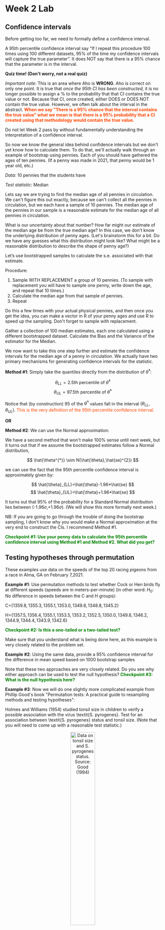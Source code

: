 Week 2 Lab
=============

Confidence intervals
-----------------------

Before getting too far, we need to formally define a confidence interval. 

A 95th percentile confidence interval say “If I repeat this procedure 100 times using 100 different datasets, 95% of the time my confidence intervals will capture the true parameter”. It does NOT say that there is a 95% chance that the parameter is in the interval.

**Quiz time! (Don't worry, not a real quiz)**

*Important note*: This is an area where Aho is **WRONG**. Aho is correct on only one point. It is true that *once the 95th CI has been constructed*, it is no longer possible to assign a $\%$ to the probability that that CI contains the true value or not. Because that CI, once created, either DOES or DOES NOT contain the true value. However, we often talk about the interval in the abstract. **<span style="color: orangered;">When we say "There is a 95$\%$ chance that the interval contains the true value" what we mean is that there is a 95$\%$ probability that a CI created using that methodology would contain the true value.</span>**

Do not let Week 2 pass by without fundamentally understanding the interpretation of a confidence interval. 

So now we know the general idea behind confidence intervals but we don't yet know how to calculate them. To do that, we'll actually walk through an example of bootstrap using pennies. Each of you should have gathered the ages of ten pennies. (If a penny was made in 2021, that penny would be 1 year old, etc.)

*Data*: 10 pennies that the students have

*Test statistic*: Median

Lets say we are trying to find the median age of all pennies in circulation. We can't figure this out exactly, because we can't collect all the pennies in circulation, but we each have a sample of 10 pennies. The median age of the pennies in our sample is a reasonable estimate for the median age of all pennies in circulation. 

What is our uncertainty about that number? How far might our estimate of the median age be from the true median age? In this case, we don't know the underlying distribution of penny ages. (Let's brainstorm this for a bit. Do we have any guesses what this distribution might look like? What might be a reasonable distribution to describe the shape of penny age?) 

Let’s use bootstrapped samples to calculate the s.e. associated with that estimate.

Procedure: 
1. Sample WITH REPLACEMENT a group of 10 pennies. (To sample with replacement you will have to sample one penny, write down the age, and repeat that 10 times.)
2. Calculate the median age from that sample of pennies.
3. Repeat

Do this a few times with your actual physical pennies, and then once you get the idea, you can make a vector in R of your penny ages and use R to speed up the sampling. Don't forget to sample with replacement.

Gather a collection of 100 median estimates, each one calculated using a different bootstrapped dataset. Calculate the Bias and the Variance of the estimator for the Median.

We now want to take this one step further and estimate the confidence intervals for the median age of a penny in circulation. We actually have two primary mechanisms for generating confidence intervals for the statistic.

**Method #1**: Simply take the quantiles directly from the distribution of $\hat{\theta}^{*}$:

$$
\theta_{LL} = \mbox{2.5th percentile of } \hat{\theta}^{*}
$$
$$
\theta_{UL} = \mbox{97.5th percentile of } \hat{\theta}^{*}
$$

Notice that (by construction) 95$%$ of the $\hat{\theta}^{*}$ values fall in the interval $(\theta_{LL},\theta_{UL})$. <span style="color: orangered;">This is the very definition of the 95th percentile confidence interval.</span>

**OR** 

**Method #2**: We can use the Normal approximation:

We have a second method that won't make 100\% sense until next week, but it turns out that if we assume the bootstrapped estimates follow a Normal distribution, 

$$
\hat{\theta^{*}} \sim N(\hat{\theta},\hat{se}^{2})
$$

we can use the fact that the 95th percentile confidence interval is approximately given by:

$$
\hat{\theta}_{LL}=\hat{\theta}-1.96*\hat{se}
$$
$$
\hat{\theta}_{UL}=\hat{\theta}+1.96*\hat{se}
$$

It turns out that 95$\%$ of the probability for a Standard Normal distribution lies between (-1.96$\sigma$,+1.96$\sigma$). (We will show this more formally next week.) 

NB: If you are going to go through the trouble of doing the bootstrap sampling, I don’t know why you would make a Normal approximation at the very end to construct the CIs. I recommend Method #1.

**<span style="color: green;">Checkpoint #1: Use your penny data to calculate the 95th percentile confidence interval using Method #1 and Method #2. What did you get?</span>**

Testing hypotheses through permutation
------------------------------------

These examples use data on the speeds of the top 20 racing pigeons from a race in Alma, GA on February 7,2021. 

**Example #1**: Use permutation methods to test whether Cock or Hen birds fly at different speeds (speeds are in meters-per-minute) (in other word: $H_{0}$: No difference in speeds between the C and H groups):

C=$\{1359.8,1355.3,1355.1,1353.0,1349.8,1348.8,1345.2\}$

H=$\{1357.5,1356.4,1355.1,1353.5,1353.2,1352.5,1350.0,1349.8,1346.2,1344.9,1344.4,1343.9,1342.6\}$

**<span style="color: green;">Checkpoint #2: Is this a one-tailed or a two-tailed test?</span>**

Make sure that you understand what is being done here, as this example is very closely related to the problem set.


**Example #2**: Using the same data, provide a 95% confidence interval for the difference in mean speed based on 1000 bootstrap samples

Note that these two approaches are very closely related. Do you see why either approach can be used to test the null hypothesis? **<span style="color: green;">Checkpoint #3: What is the null hypothesis here?</span>**

**Example #3**: Now we will do one slightly more complicated example from Phillip Good's book "Permutation tests: A practical guide to resampling methods and testing hypotheses":

Holmes and Williams (1954) studied tonsil size in children to verify a possible association with the virus \textit{S. pyrogenes}. Test for an association between \textit{S. pyrogenes} status and tonsil size. (Note that you will need to come up with a reasonable test statistic.)

<div class="figure" style="text-align: center">
<img src="Table2categories.png" alt="Data on tonsil size and S. pyrogenes status. Source: Good (1994)" width="40%" />
<p class="caption">(\#fig:unnamed-chunk-1)Data on tonsil size and S. pyrogenes status. Source: Good (1994)</p>
</div>

Now lets consider the full dataset, where tonsil size is divided into three categories. How would we do the test now? **<span style="color: green;">Checkpoint #4: What is the new test statistic? (There are many options.)</span>** What 'labels' do you permute?

<div class="figure" style="text-align: center">
<img src="Table3categories.png" alt="Fill dataset on tonsil size and S. pyrogenes status. Source: Good (1994)" width="50%" />
<p class="caption">(\#fig:unnamed-chunk-2)Fill dataset on tonsil size and S. pyrogenes status. Source: Good (1994)</p>
</div>

Basics of bootstrap and jackknife
------------------------------------

To get started with bootstrap and jackknife techniques, we start by working through a very simple example. First we simulate some data


```r
x<-seq(0,9,by=1)
```

This will constutute our "data". Let's print the result of sampling with replacement to get a sense for it...


```r
table(sample(x,size=length(x),replace=T))
```

```
## 
## 0 1 2 3 4 9 
## 1 1 1 3 1 3
```

Now we will write a little script to take bootstrap samples and calculate the means of each of these bootstrap samples


```r
xmeans<-vector(length=1000)
for (i in 1:1000)
  {
  xmeans[i]<-mean(sample(x,replace=T))
  }
```

The actual number of bootstrapped samples is arbitrary *at this point* but there are ways of characterizing the precision of the bootstrap (jackknife-after-bootstrap) which might inform the number of bootstrap samples needed. *In practice*, people tend to pick some arbitrary but large number of bootstrap samples because computers are so fast that it is often easy to draw far more samples than are actually needed. When calculation of the statistic is slow (as might be the case if you are using the samples to construct a phylogeny, for example), then you would need to be more concerned with the number of bootstrap samples. 

First, lets just look at a histogram of the bootstrapped means and plot the actual sample mean on the histogram for comparison



```r
hist(xmeans,breaks=30,col="pink")
abline(v=mean(x),lwd=2)
```

<img src="Week-2-lab_files/figure-html/unnamed-chunk-6-1.png" width="672" />

Calculating bias and standard error
-----------------------------------

From these we can calculate the bias and standard deviation for the mean (which is the "statistic"):

$$
\widehat{Bias_{boot}} = \left(\frac{1}{k}\sum^{k}_{i=1}\theta^{*}_{i}\right)-\hat{\theta}
$$


```r
bias.boot<-mean(xmeans)-mean(x)
bias.boot
```

```
## [1] -0.0135
```

```r
hist(xmeans,breaks=30,col="pink")
abline(v=mean(x),lwd=5,col="black")
abline(v=mean(xmeans),lwd=2,col="yellow")
```

<img src="Week-2-lab_files/figure-html/unnamed-chunk-7-1.png" width="672" />

$$
\widehat{s.e._{boot}} = \sqrt{\frac{1}{k-1}\sum^{k}_{i=1}(\theta^{*}_{i}-\bar{\theta^{*}})^{2}}
$$


```r
se.boot<-sd(xmeans)
```

We can find the confidence intervals in two ways:

Method #1: Assume the bootstrap statistics are normally distributed


```r
LL.boot<-mean(xmeans)-1.96*se.boot #where did 1.96 come from?
UL.boot<-mean(xmeans)+1.96*se.boot
LL.boot
```

```
## [1] 2.780528
```

```r
UL.boot
```

```
## [1] 6.192472
```

Method #2: Simply take the quantiles of the bootstrap statistics


```r
quantile(xmeans,c(0.025,0.975))
```

```
##  2.5% 97.5% 
##   2.8   6.2
```

Let's compare this to what we would have gotten if we had used normal distribution theory. First we have to calculate the standard error:


```r
se.normal<-sqrt(var(x)/length(x))
LL.normal<-mean(x)-qt(0.975,length(x)-1)*se.normal
UL.normal<-mean(x)+qt(0.975,length(x)-1)*se.normal
LL.normal
```

```
## [1] 2.334149
```

```r
UL.normal
```

```
## [1] 6.665851
```

In this case, the confidence intervals we got from the normal distribution theory are too wide.

**<span style="color: green;">Checkpoint #6: Does it make sense why the normal distribution theory intervals are too wide?</span>** Because the original were were uniformly distributed, the data has higher variance than would be expected and therefore the standard error is higher than would be expected.

There are two packages that provide functions for bootstrapping, 'boot' and 'boostrap'. We will start by using the 'bootstrap' package, which was originally designed for Efron and Tibshirani's monograph on the bootstrap. 

To test the main functionality of the 'bootstrap' package, we will use the data we already have. The 'bootstrap' function requires the input of a user-defined function to calculate the statistic of interest. Here I will write a function that calculates the mean of the input values.


```r
library(bootstrap)
theta<-function(x)
  {
    mean(x)
  }
results<-bootstrap(x=x,nboot=1000,theta=theta)
results
```

```
## $thetastar
##    [1] 3.9 6.1 3.1 5.3 4.1 3.7 3.6 3.4 2.9 3.6 2.7 3.1 4.0 4.4 5.0 4.2 5.4 3.6
##   [19] 4.5 4.3 4.7 4.4 6.6 4.5 5.3 4.9 5.7 4.6 4.9 5.4 4.1 4.5 4.8 4.6 4.1 4.8
##   [37] 3.6 5.4 3.4 4.1 3.0 4.1 4.6 3.8 4.0 3.9 5.8 4.5 5.6 3.0 5.3 2.9 3.6 5.4
##   [55] 3.0 5.4 3.3 5.2 5.2 4.8 6.3 4.0 3.9 3.6 3.9 3.1 5.0 5.0 5.1 4.0 3.8 6.8
##   [73] 3.3 5.6 4.7 3.6 5.2 4.1 4.4 5.1 4.3 5.9 5.6 4.1 5.2 4.3 5.3 2.9 4.7 4.3
##   [91] 5.1 5.6 1.7 3.1 3.8 5.3 4.5 2.7 6.6 4.4 3.6 5.7 2.8 5.7 4.0 3.7 5.2 5.0
##  [109] 5.1 3.8 4.5 4.9 4.4 4.9 3.1 5.6 2.4 4.4 4.0 4.6 3.4 5.8 4.7 4.9 4.8 4.0
##  [127] 3.5 5.8 5.3 3.1 6.0 3.2 5.6 5.7 5.1 4.1 5.9 3.7 2.8 5.1 4.0 4.1 4.6 5.8
##  [145] 5.1 1.6 3.5 4.8 4.6 4.8 4.9 4.6 4.2 3.6 5.3 4.2 4.9 4.3 4.9 4.1 3.9 4.9
##  [163] 4.8 4.4 3.6 4.4 4.7 4.6 3.9 4.0 4.3 3.8 4.9 5.3 4.8 4.2 5.3 4.0 4.4 4.9
##  [181] 5.9 4.1 4.3 4.8 4.8 5.7 5.1 5.7 4.6 3.4 5.2 5.3 3.2 3.7 3.3 3.7 4.5 5.6
##  [199] 5.6 4.1 4.6 4.3 4.4 5.5 4.9 4.8 3.9 3.9 4.8 4.2 4.5 4.6 3.5 3.9 2.9 6.5
##  [217] 4.3 5.2 3.6 4.9 6.1 3.4 4.2 5.1 3.9 4.7 5.8 5.3 4.7 5.0 4.5 6.1 4.0 4.5
##  [235] 4.1 5.0 4.5 3.7 3.2 6.5 2.8 2.9 3.9 5.0 3.7 5.1 4.5 5.1 4.5 5.2 5.6 4.8
##  [253] 3.1 5.0 3.4 5.6 4.1 3.7 2.3 2.9 4.0 3.6 4.5 4.3 4.0 5.6 5.4 6.6 4.4 3.5
##  [271] 2.4 4.2 3.6 4.1 3.4 3.1 5.8 4.3 5.5 5.1 6.4 3.0 4.8 3.9 5.1 6.5 4.7 5.4
##  [289] 5.1 4.4 5.4 5.1 5.0 2.7 5.8 2.8 4.3 4.6 3.7 3.4 4.4 4.0 4.2 5.3 4.6 4.4
##  [307] 4.3 5.1 4.7 3.9 4.8 4.9 4.0 4.8 4.9 3.5 4.7 4.3 3.4 4.4 3.0 5.0 5.5 2.8
##  [325] 4.8 4.2 5.7 5.1 4.2 4.4 3.9 3.3 5.3 3.1 4.2 5.3 4.4 4.9 6.4 5.2 4.6 4.1
##  [343] 5.3 4.8 5.8 4.9 4.1 5.2 4.5 5.1 5.0 4.2 2.3 5.7 4.6 4.2 4.3 4.6 5.9 5.1
##  [361] 3.5 3.8 4.1 4.0 3.9 5.2 5.7 3.6 3.7 3.5 1.9 5.2 4.3 6.9 4.1 5.1 4.7 5.8
##  [379] 3.9 3.8 3.8 4.6 4.9 4.9 3.0 5.5 5.5 5.2 6.4 4.3 3.4 3.0 5.8 6.1 2.5 5.2
##  [397] 3.3 5.1 3.5 4.5 4.1 5.1 3.3 3.6 5.7 5.6 4.9 2.9 3.7 4.7 4.9 4.1 5.5 4.0
##  [415] 4.8 5.8 5.0 6.2 6.0 3.5 4.4 5.6 5.5 4.8 4.8 6.3 6.5 3.5 3.8 5.3 3.9 5.0
##  [433] 4.6 5.6 4.4 3.7 5.0 3.3 4.7 4.7 3.7 5.4 5.4 4.1 3.9 4.9 4.3 5.5 3.8 4.6
##  [451] 4.8 4.4 4.8 5.6 4.6 4.0 5.2 4.3 5.5 4.8 4.0 4.8 3.7 4.1 3.4 5.4 5.1 4.0
##  [469] 3.5 5.4 4.0 3.9 3.0 4.1 5.8 3.7 4.6 3.6 4.8 4.4 3.7 4.9 4.9 4.6 5.1 5.2
##  [487] 4.4 4.7 4.1 6.3 4.3 2.9 3.8 3.7 4.6 4.4 4.1 2.5 3.5 4.6 5.1 5.0 6.0 2.3
##  [505] 3.2 5.8 4.4 5.6 3.5 4.1 3.3 4.3 5.2 4.5 4.9 5.7 6.1 3.7 5.5 3.4 5.3 4.2
##  [523] 5.6 5.7 4.1 4.4 6.0 4.5 4.5 5.5 4.9 4.0 4.3 6.0 4.9 5.1 3.8 4.5 4.8 3.3
##  [541] 5.1 4.4 5.5 4.4 4.9 2.7 5.6 4.4 5.4 4.6 4.0 3.9 2.9 4.2 5.6 4.9 4.5 5.3
##  [559] 4.3 4.1 4.8 4.2 3.7 4.4 6.0 4.1 4.9 5.8 5.5 4.9 4.8 5.1 4.4 4.3 3.0 4.9
##  [577] 4.4 3.7 3.5 4.9 3.2 3.4 4.9 5.4 4.5 3.7 4.6 4.9 5.1 6.1 4.4 5.6 3.5 5.6
##  [595] 5.1 5.3 4.9 3.9 4.4 3.9 4.0 4.1 3.6 5.8 3.5 3.9 3.4 4.5 3.2 3.5 5.3 4.3
##  [613] 5.0 5.1 4.1 4.0 5.2 4.6 3.3 6.3 4.9 3.6 4.0 2.3 4.4 5.2 6.5 6.1 3.6 4.9
##  [631] 3.2 4.5 2.8 3.3 4.2 3.4 4.2 5.3 4.1 2.4 4.3 4.7 2.2 4.0 4.1 5.2 5.7 5.2
##  [649] 4.2 4.1 4.9 2.9 4.7 5.5 4.4 3.3 5.2 5.0 3.5 4.3 3.7 5.9 4.1 3.8 4.5 4.3
##  [667] 4.6 4.9 4.1 3.9 4.0 5.2 3.2 5.9 5.7 5.8 2.9 4.3 5.0 3.2 3.2 5.1 4.8 4.3
##  [685] 4.8 5.1 5.0 5.8 2.6 4.5 4.8 5.5 5.3 4.8 4.5 3.7 5.7 6.1 3.9 4.6 2.9 5.6
##  [703] 4.4 4.2 3.9 3.3 5.1 5.6 5.4 3.8 3.0 6.5 4.1 4.0 4.2 5.5 3.9 5.6 7.0 4.3
##  [721] 3.8 3.3 3.1 5.0 4.2 3.4 5.7 3.6 4.4 5.9 4.3 5.0 4.6 4.6 4.7 2.3 3.9 5.4
##  [739] 4.9 5.5 5.2 5.5 6.0 3.2 3.0 4.8 3.9 3.9 6.9 3.9 3.3 4.5 6.1 4.0 4.5 4.0
##  [757] 6.7 4.3 3.8 5.6 5.8 5.3 2.2 5.8 3.4 5.5 5.8 4.7 5.6 5.8 5.5 4.4 4.7 5.3
##  [775] 5.2 3.3 5.4 4.7 4.6 4.4 2.9 4.3 6.1 5.3 4.1 5.1 2.8 3.7 3.3 4.7 5.3 3.0
##  [793] 4.0 3.2 4.7 4.5 4.6 4.5 6.6 4.1 5.1 5.4 4.7 5.1 4.8 3.9 4.7 6.2 3.5 4.8
##  [811] 5.3 4.9 6.1 3.7 4.7 3.7 5.9 4.4 3.3 3.0 5.0 6.5 4.2 6.9 3.4 5.3 4.0 2.6
##  [829] 3.9 3.8 4.5 3.9 4.0 5.2 5.7 4.5 3.6 3.5 5.0 5.0 4.9 4.1 5.3 4.9 4.5 3.4
##  [847] 4.4 4.9 5.7 4.5 2.0 3.6 3.9 5.9 4.1 3.5 3.9 3.8 3.8 4.4 4.4 4.8 4.9 5.6
##  [865] 4.2 2.4 4.1 4.8 5.1 5.6 4.6 4.3 3.6 3.8 3.2 5.3 3.5 4.9 3.7 5.5 3.7 5.3
##  [883] 5.6 6.3 5.5 3.7 3.8 5.0 6.2 2.4 5.7 4.5 5.4 5.0 6.2 5.2 3.9 3.6 2.5 4.9
##  [901] 4.7 4.8 3.2 4.2 5.9 4.7 4.6 3.9 3.5 5.4 4.8 4.4 5.1 4.1 4.0 4.5 4.3 4.6
##  [919] 3.9 4.1 4.9 4.8 4.6 3.5 5.9 6.0 5.6 5.0 4.6 4.2 5.1 5.1 5.6 3.8 4.6 4.4
##  [937] 3.0 3.7 4.3 4.9 4.3 4.5 3.8 4.6 4.1 3.5 4.0 4.7 3.9 4.4 5.0 5.1 5.5 4.7
##  [955] 4.5 5.5 5.2 4.9 5.7 6.3 3.0 4.2 4.1 3.7 5.9 3.0 5.7 5.4 4.0 4.7 4.8 4.8
##  [973] 5.5 4.5 5.3 4.8 4.9 4.5 5.7 5.1 4.5 3.4 4.3 4.7 3.4 4.5 3.6 5.2 3.6 5.9
##  [991] 3.0 4.6 3.9 4.7 3.6 5.3 3.7 4.4 3.0 4.5
## 
## $func.thetastar
## NULL
## 
## $jack.boot.val
## NULL
## 
## $jack.boot.se
## NULL
## 
## $call
## bootstrap(x = x, nboot = 1000, theta = theta)
```

```r
quantile(results$thetastar,c(0.025,0.975))
```

```
##   2.5%  97.5% 
## 2.7975 6.3000
```

Notice that we get exactly what we got last time. This illustrates an important point, which is that the bootstrap functions are often no easier to use than something you could write yourself.

You can also define a function of the bootstrapped statistics (we have been calling this theta) to pull out immediately any summary statistics you are interested in from the bootstrapped thetas.

Here I will write a function that calculates the bias of my estimate of the mean (which is 4.5 [i.e. the mean of the number 0,1,2,3,4,5,6,7,8,9])


```r
bias<-function(x)
  {
  mean(x)-4.5
  }
results<-bootstrap(x=x,nboot=1000,theta=theta,func=bias)
results
```

```
## $thetastar
##    [1] 3.2 3.9 5.6 4.4 3.2 4.9 3.8 5.3 5.8 3.9 5.1 6.1 5.3 3.3 5.4 6.1 4.0 4.2
##   [19] 3.2 5.9 5.0 3.9 4.3 4.5 3.7 5.1 4.2 4.6 4.8 4.5 3.8 2.5 3.8 5.6 5.7 4.0
##   [37] 4.1 3.9 4.5 4.4 3.3 3.8 4.8 4.9 4.6 3.9 4.8 4.2 4.5 4.9 5.8 4.0 3.9 5.8
##   [55] 4.9 6.0 4.9 6.9 3.8 4.8 4.8 3.3 3.9 4.2 4.2 2.3 6.0 3.8 4.5 4.1 5.2 2.5
##   [73] 4.9 4.9 4.0 5.2 3.7 4.3 4.6 4.8 3.2 4.4 3.8 4.7 3.4 5.4 3.5 5.6 4.3 4.5
##   [91] 4.3 4.6 5.3 4.9 5.5 5.4 3.0 5.0 3.0 4.9 4.0 4.8 3.2 5.7 5.3 3.2 4.5 4.9
##  [109] 5.3 5.7 4.1 5.9 5.4 5.0 3.3 5.4 4.5 3.9 4.6 4.5 5.3 4.5 3.9 6.3 4.1 4.7
##  [127] 4.2 5.9 5.9 5.2 5.1 4.3 5.1 3.4 5.8 5.9 5.1 3.6 5.8 5.5 5.3 4.3 5.1 4.0
##  [145] 5.2 4.7 5.2 3.8 2.4 2.4 4.5 3.9 5.8 5.0 4.5 3.4 5.9 4.0 4.9 3.4 3.8 4.6
##  [163] 4.5 2.7 4.5 4.8 2.5 4.2 4.1 5.3 3.5 4.9 4.3 4.4 5.9 5.6 4.5 4.0 5.3 4.6
##  [181] 4.1 5.9 5.3 5.1 2.8 4.3 5.5 5.0 3.0 4.5 4.4 3.0 5.8 5.6 4.5 5.0 5.0 3.6
##  [199] 5.5 4.8 5.7 5.9 4.6 5.1 5.1 4.8 5.4 4.7 4.4 4.7 4.6 5.1 4.4 4.0 5.6 5.3
##  [217] 4.8 4.9 3.8 5.4 4.8 3.2 4.5 3.8 4.5 4.7 4.7 4.2 4.6 3.6 3.4 4.8 4.6 3.8
##  [235] 3.1 3.3 3.6 5.0 3.9 5.0 5.2 4.9 4.1 4.8 4.1 4.3 5.0 7.0 3.9 5.0 5.5 5.9
##  [253] 3.2 4.1 3.9 4.5 3.4 4.6 5.0 5.1 4.2 5.1 5.1 3.2 5.0 5.9 3.5 4.3 5.1 6.1
##  [271] 4.5 5.4 4.0 5.3 4.4 3.9 5.8 3.0 2.0 3.7 6.0 4.0 3.6 2.7 5.6 4.5 5.0 3.3
##  [289] 4.2 4.1 4.3 4.7 3.2 3.6 5.0 2.3 4.4 2.0 5.3 5.5 3.2 6.1 5.0 4.2 4.6 3.6
##  [307] 4.0 4.4 5.0 5.8 3.4 3.9 5.2 5.5 5.4 4.2 4.9 6.1 3.8 5.7 3.7 1.8 5.6 3.1
##  [325] 6.6 4.9 2.7 4.8 5.5 2.1 3.2 3.3 5.8 5.0 5.0 4.3 3.6 3.4 4.4 5.2 6.5 3.7
##  [343] 5.1 4.7 3.6 3.8 5.8 4.2 4.1 3.9 3.8 3.8 4.1 3.8 3.6 5.7 5.4 5.6 5.5 3.8
##  [361] 5.4 5.9 4.1 5.8 3.9 5.4 4.6 5.5 2.4 3.8 4.0 5.3 5.2 5.4 3.5 5.0 4.4 3.9
##  [379] 3.0 4.3 4.6 5.8 3.9 3.7 4.2 3.9 3.9 4.6 4.4 4.8 4.6 4.4 4.2 4.1 3.5 5.1
##  [397] 3.1 3.2 3.3 3.5 5.8 5.3 5.0 3.4 4.3 5.2 7.0 3.0 1.8 2.9 3.3 5.5 3.2 4.1
##  [415] 4.6 5.9 5.6 4.7 4.1 3.3 5.5 5.3 5.0 4.7 3.7 5.2 3.5 3.6 4.9 4.4 5.1 4.9
##  [433] 5.3 5.4 6.2 4.5 5.9 4.6 5.6 3.0 4.8 2.8 2.8 4.1 3.2 3.9 3.8 5.1 3.6 4.1
##  [451] 6.0 5.2 5.3 3.7 3.6 4.2 4.9 3.9 3.2 3.8 4.2 4.2 4.2 5.4 6.3 4.4 6.1 4.4
##  [469] 4.6 4.7 5.3 3.8 4.2 5.3 3.8 4.5 3.4 4.7 3.9 4.6 3.2 4.3 5.8 5.5 4.0 4.0
##  [487] 4.3 4.7 5.0 3.6 4.0 5.9 5.7 4.7 3.9 3.6 5.1 4.5 5.7 4.7 4.0 2.5 5.1 3.5
##  [505] 5.6 3.9 4.8 4.9 4.3 5.1 3.8 3.5 6.0 4.4 5.0 5.4 4.1 4.1 4.6 5.2 2.9 6.2
##  [523] 4.4 4.4 5.0 4.5 4.5 5.9 3.6 4.8 5.5 4.6 4.2 3.5 4.1 4.9 5.9 4.9 3.9 4.5
##  [541] 4.8 5.2 3.9 4.8 4.0 5.1 4.4 4.5 6.3 4.5 4.0 5.0 3.0 3.5 4.7 4.6 4.0 5.1
##  [559] 4.3 4.9 5.0 4.2 5.2 3.7 4.8 4.3 5.1 5.7 5.0 4.8 5.6 5.3 4.8 5.5 4.2 3.5
##  [577] 3.5 5.6 4.4 5.2 5.0 5.1 5.6 5.9 4.3 5.5 2.9 5.1 5.4 4.0 4.5 3.7 5.3 5.4
##  [595] 3.8 4.3 5.9 4.9 3.0 4.0 4.8 5.7 4.2 5.0 3.6 5.4 5.3 2.9 4.7 4.3 3.7 5.3
##  [613] 5.8 5.0 4.0 3.2 4.9 4.9 4.3 3.9 5.5 5.8 5.2 4.3 4.2 3.9 3.7 4.4 3.1 4.1
##  [631] 3.4 4.4 4.8 4.9 5.2 4.5 5.1 3.2 4.5 5.6 3.8 5.0 3.8 4.5 5.4 5.4 5.0 3.3
##  [649] 3.8 4.1 4.5 3.2 3.7 4.6 3.7 4.4 6.0 5.9 4.7 4.3 5.9 4.2 4.8 3.1 3.9 3.9
##  [667] 4.1 2.1 5.2 2.7 3.6 5.1 2.7 3.9 6.6 5.2 3.7 3.8 4.5 4.1 5.2 3.8 6.2 4.5
##  [685] 4.1 3.7 3.7 4.5 4.3 3.5 3.0 4.8 4.2 4.2 3.4 6.3 5.6 6.7 4.5 4.6 2.8 4.0
##  [703] 5.4 4.4 4.6 4.1 5.1 4.5 4.0 5.4 5.5 4.6 4.3 4.8 4.0 5.0 4.6 4.3 4.4 6.4
##  [721] 5.1 3.5 3.2 3.3 5.0 4.8 4.0 4.7 3.7 4.6 3.3 3.6 3.7 4.6 4.6 3.4 5.3 4.0
##  [739] 4.6 5.0 3.6 3.4 5.4 4.0 4.4 4.6 5.2 3.7 5.6 4.8 5.6 5.0 5.0 5.5 4.6 4.1
##  [757] 3.2 4.4 3.6 4.3 4.5 2.6 4.6 5.0 5.6 4.1 3.7 3.4 4.6 6.1 6.0 2.9 4.3 5.3
##  [775] 2.9 3.8 4.4 4.2 4.6 5.0 3.4 5.2 5.6 5.7 5.8 5.3 3.9 3.2 4.6 4.2 4.1 5.6
##  [793] 4.8 5.8 4.5 4.7 3.3 4.3 6.0 4.1 5.5 4.9 4.0 5.4 4.4 6.8 4.3 5.3 4.0 4.5
##  [811] 3.9 3.9 5.9 2.3 5.2 3.6 4.0 4.2 4.6 5.9 3.6 3.9 3.8 4.3 3.5 3.5 4.6 6.1
##  [829] 2.5 3.3 5.2 4.2 3.5 4.7 5.0 4.5 4.5 2.9 6.1 3.5 3.2 3.9 4.7 4.1 3.9 5.0
##  [847] 4.6 3.8 2.8 3.7 6.1 5.2 3.3 4.9 4.9 5.5 5.3 4.8 5.1 5.2 5.7 5.6 4.4 4.7
##  [865] 2.9 4.3 3.3 4.7 5.9 4.4 5.6 4.6 4.6 4.1 3.5 4.3 4.3 4.8 3.6 5.3 4.6 3.8
##  [883] 4.2 5.7 3.5 4.7 4.2 4.4 5.1 3.3 4.5 3.4 4.1 5.4 6.0 5.4 4.1 4.0 4.3 3.0
##  [901] 4.3 4.2 3.8 3.7 5.0 5.3 3.8 5.2 4.8 3.4 3.3 3.5 4.8 4.1 6.0 6.4 4.0 5.5
##  [919] 4.6 4.9 3.8 4.0 3.6 5.0 4.3 4.4 3.8 4.6 4.4 3.3 4.1 4.8 4.1 3.6 5.3 5.3
##  [937] 3.5 3.3 4.4 4.0 5.2 5.7 5.4 4.5 4.8 4.6 3.0 3.6 5.0 5.2 4.4 3.3 5.3 5.6
##  [955] 4.3 5.6 4.0 4.4 5.6 3.7 3.5 4.0 5.0 4.6 3.4 5.0 3.1 6.3 4.4 4.7 3.3 5.6
##  [973] 5.0 4.4 4.5 3.3 5.1 4.5 5.1 3.2 5.2 2.8 2.6 3.2 4.8 3.1 4.4 3.2 4.3 5.0
##  [991] 5.5 3.7 4.1 5.4 4.5 3.6 4.0 4.1 5.0 4.5
## 
## $func.thetastar
## [1] -0.0149
## 
## $jack.boot.val
##  [1]  0.45648415  0.32607450  0.26105919  0.15329341  0.03893333 -0.09194030
##  [7] -0.13246377 -0.29519774 -0.33750000 -0.52689873
## 
## $jack.boot.se
## [1] 0.9051571
## 
## $call
## bootstrap(x = x, nboot = 1000, theta = theta, func = bias)
```

Compare this to 'bias.boot' (our result from above). Why might it not be the same? Try running the same section of code several times. See how the value of the bias ($func.thetastar) jumps around? We should not be surprised by this because we can look at the jackknife-after-bootstrap estimate of the standard error of the function (in this case, that function is the bias) and we can see that it is not so small that we wouldn't expect some variation in these values.

Remember, everything we have discussed today are estimates. The statistic as applied to your data will change with new data, as will the standard error, the confidence intervals - everything! All of these values have sampling distributions and are subject to change if you repeated the procedure with new data.

Note that we can calculate any function of $\theta^{*}$. A simple example would be the 72nd percentile:


```r
perc72<-function(x)
  {
  quantile(x,probs=c(0.72))
  }
results<-bootstrap(x=x,nboot=1000,theta=theta,func=perc72)
results
```

```
## $thetastar
##    [1] 3.6 5.2 3.8 4.2 4.9 2.5 4.4 5.3 4.9 4.4 3.6 5.2 4.6 5.6 4.3 2.7 4.7 5.3
##   [19] 4.3 4.3 2.0 5.1 4.0 6.0 4.3 5.6 4.5 4.1 3.7 4.5 5.3 4.2 5.3 2.8 6.2 3.7
##   [37] 3.5 4.6 4.6 3.6 5.4 5.0 5.1 4.1 5.1 3.4 4.9 3.3 4.2 6.5 5.1 3.2 5.3 6.1
##   [55] 2.8 2.5 5.5 4.5 5.0 5.2 6.3 4.5 5.7 4.2 3.3 2.7 3.0 5.3 4.4 4.7 4.4 4.5
##   [73] 5.0 4.2 4.7 4.4 4.4 5.1 4.1 5.7 4.2 4.1 4.5 2.5 4.7 5.8 7.0 3.5 4.7 3.4
##   [91] 4.5 3.7 4.9 3.4 4.6 5.0 4.6 5.2 5.2 4.7 2.6 3.1 4.3 3.1 4.9 4.9 4.4 6.1
##  [109] 3.0 3.4 3.1 5.1 4.2 4.8 3.2 6.1 5.9 4.3 4.3 3.6 3.9 5.2 4.6 4.3 4.3 3.9
##  [127] 6.0 5.3 6.4 5.0 4.0 5.7 4.1 5.8 4.6 4.8 4.3 4.4 4.4 4.7 4.8 2.9 4.1 5.1
##  [145] 5.1 3.8 4.5 4.7 4.0 4.8 4.1 4.1 5.0 4.6 4.0 4.3 2.0 5.4 4.8 2.9 4.1 3.6
##  [163] 3.2 3.8 4.8 3.7 3.8 4.3 6.0 3.6 3.4 5.5 4.3 3.3 5.8 2.6 6.9 4.7 3.6 5.4
##  [181] 2.7 4.7 3.8 4.3 3.9 5.1 3.9 5.4 3.8 4.5 4.1 5.4 5.0 4.7 3.7 4.4 3.1 4.3
##  [199] 4.6 4.0 5.5 5.2 4.4 3.4 4.0 4.3 3.5 3.9 4.2 5.0 4.3 5.2 4.2 3.6 4.6 6.2
##  [217] 4.1 2.5 3.8 3.7 4.8 4.7 5.0 3.8 5.5 4.0 3.5 5.0 4.0 5.5 4.0 4.6 4.3 4.2
##  [235] 3.7 4.8 4.4 5.1 4.6 4.9 4.6 3.0 4.0 3.9 5.3 4.6 3.9 4.4 5.5 4.3 4.2 4.0
##  [253] 5.2 4.9 4.1 4.8 5.7 3.0 5.1 5.1 5.2 3.5 4.5 3.8 6.8 5.3 5.7 6.2 6.1 4.8
##  [271] 4.3 3.7 4.1 4.2 3.4 4.9 4.2 4.0 4.5 4.6 4.7 5.5 5.2 4.6 4.7 3.5 5.1 4.5
##  [289] 3.2 4.5 4.3 5.5 3.5 2.8 4.7 3.2 5.8 4.4 5.5 5.2 5.6 5.4 4.2 4.5 4.1 3.6
##  [307] 4.9 4.7 3.9 4.3 5.3 3.1 5.5 4.5 4.1 4.0 4.6 3.4 4.1 2.5 3.0 3.2 3.4 2.9
##  [325] 4.9 3.2 5.4 5.6 2.7 3.6 6.0 2.6 6.0 5.4 3.2 3.7 3.7 4.3 4.1 5.0 5.4 3.8
##  [343] 6.2 4.0 5.0 3.6 4.4 5.5 5.3 6.0 4.1 4.9 4.2 4.3 4.5 3.4 5.0 5.0 5.4 4.3
##  [361] 4.1 5.2 5.7 2.7 5.3 3.2 4.5 5.2 6.2 3.6 3.8 3.5 4.3 4.6 6.0 4.9 3.7 6.4
##  [379] 4.8 5.2 5.2 3.8 5.1 4.9 5.6 5.3 4.5 4.7 4.5 3.8 4.1 4.6 5.2 4.3 5.4 4.9
##  [397] 3.9 5.0 3.3 5.5 5.5 4.3 4.5 6.0 4.6 3.9 4.6 5.0 5.3 6.6 3.5 3.2 4.8 5.8
##  [415] 3.5 5.7 6.1 4.9 4.5 4.9 4.9 4.1 5.7 3.5 4.5 4.6 5.6 6.3 3.6 5.2 4.3 4.6
##  [433] 4.7 5.6 6.2 3.7 3.7 5.5 4.7 3.9 4.8 6.2 2.8 5.5 3.9 6.9 4.9 4.4 3.8 5.0
##  [451] 5.3 6.4 3.8 4.1 4.0 5.5 5.1 5.5 4.8 4.6 3.2 4.9 4.9 3.9 5.2 3.4 4.1 5.8
##  [469] 6.2 3.9 2.5 4.1 3.8 3.2 5.6 5.5 4.4 3.9 3.6 2.8 3.9 3.1 4.5 5.5 4.7 4.5
##  [487] 4.8 4.0 5.9 5.2 3.2 5.2 4.8 5.1 2.2 3.7 4.6 4.6 4.8 4.4 5.4 5.0 5.8 4.9
##  [505] 4.3 3.1 5.4 3.4 4.0 4.2 3.7 4.8 5.1 5.1 3.6 4.4 6.5 4.4 2.6 4.6 6.1 5.0
##  [523] 5.2 5.4 5.1 3.7 4.8 5.0 4.3 5.1 4.7 4.0 4.3 6.1 5.2 5.0 5.3 3.1 4.6 4.4
##  [541] 5.5 4.5 3.7 5.0 5.9 4.6 4.9 3.4 3.2 4.7 3.6 4.2 3.6 3.8 3.8 4.5 3.8 4.0
##  [559] 4.3 4.8 6.1 6.2 3.6 3.5 6.1 4.5 3.3 5.4 4.4 4.4 4.3 4.8 1.9 5.2 2.6 5.2
##  [577] 4.2 3.6 3.5 5.1 4.4 5.1 4.9 3.6 3.2 5.6 4.3 4.5 4.6 3.1 3.6 3.1 5.7 2.6
##  [595] 4.2 6.1 3.9 5.8 4.3 4.5 4.2 5.0 5.0 4.7 7.0 2.7 4.7 4.7 4.2 3.7 4.2 3.3
##  [613] 4.1 5.0 2.9 3.7 3.0 4.0 5.3 2.8 5.9 4.6 4.4 5.1 3.7 4.2 4.4 4.0 5.4 5.8
##  [631] 4.4 4.3 4.3 3.9 5.1 4.6 4.7 4.2 5.2 4.8 3.1 5.9 5.0 4.8 4.8 4.6 5.0 5.6
##  [649] 4.2 4.1 4.9 4.3 4.0 4.5 5.0 5.0 3.8 5.3 4.3 4.7 5.1 4.2 4.5 4.5 5.2 4.0
##  [667] 5.7 3.9 5.5 4.9 5.1 4.5 2.4 4.0 3.1 3.1 4.5 4.8 4.5 2.7 5.0 4.9 5.6 4.0
##  [685] 5.5 4.5 3.2 4.6 4.7 6.4 3.5 4.9 5.1 5.4 4.7 4.6 4.9 4.8 2.4 4.0 4.5 3.9
##  [703] 5.3 3.6 2.7 4.0 5.4 4.1 5.8 5.1 3.8 5.9 7.0 3.6 5.2 6.9 3.6 5.3 4.2 3.6
##  [721] 3.6 4.6 5.7 5.4 5.0 2.5 4.3 3.0 4.2 5.4 3.3 6.4 5.1 4.1 4.9 5.2 2.0 4.5
##  [739] 3.7 4.7 4.8 5.3 4.7 3.0 3.8 4.4 3.4 5.2 6.1 3.9 4.6 3.4 4.6 5.3 5.3 3.3
##  [757] 5.4 4.5 5.4 6.2 5.3 4.9 5.5 3.7 5.1 4.9 3.6 3.5 3.6 4.8 3.6 3.7 6.1 5.4
##  [775] 5.2 3.4 4.6 4.0 4.9 5.7 4.2 6.2 4.2 4.6 4.6 5.1 5.3 4.2 4.8 4.5 5.0 5.4
##  [793] 4.9 3.1 4.2 3.9 6.1 4.1 5.5 5.8 3.8 5.2 4.8 4.7 4.2 5.1 5.8 3.5 4.7 4.9
##  [811] 3.6 4.9 3.7 4.5 5.9 4.7 4.4 4.8 5.1 2.8 4.0 4.0 5.9 4.7 4.9 5.3 4.7 4.4
##  [829] 4.7 2.7 5.1 5.2 5.0 2.9 5.7 5.2 6.1 4.0 4.6 3.5 3.3 5.1 4.4 4.4 4.0 2.4
##  [847] 5.5 5.0 4.5 5.3 5.1 3.2 3.3 6.2 6.0 4.9 4.8 6.6 4.7 4.5 4.5 5.2 5.2 4.7
##  [865] 4.2 3.9 3.5 5.0 3.2 3.9 4.4 3.8 3.1 5.8 4.1 5.5 4.1 6.3 5.2 4.7 3.4 3.8
##  [883] 4.3 4.0 4.5 5.6 3.0 3.6 3.1 4.9 4.7 4.6 3.0 4.1 4.5 5.3 3.8 4.4 5.7 3.7
##  [901] 5.0 4.3 4.4 4.4 6.0 5.1 5.2 4.4 5.4 3.4 3.6 6.7 3.3 4.0 4.5 4.1 3.0 5.3
##  [919] 5.0 4.8 5.1 1.7 5.5 5.9 5.7 4.9 5.5 3.9 3.8 6.3 3.4 6.0 6.8 3.1 4.6 5.1
##  [937] 4.2 5.1 2.8 3.7 5.2 3.5 3.1 3.4 3.9 5.7 3.2 3.9 5.7 4.4 4.7 7.1 3.5 4.8
##  [955] 4.2 4.7 4.5 4.6 4.8 4.9 3.3 4.5 5.6 2.8 4.6 4.0 3.2 3.6 4.2 3.4 3.8 3.6
##  [973] 3.8 2.6 4.0 4.1 5.1 5.2 4.0 6.4 3.9 4.7 5.1 4.4 4.8 4.1 3.5 4.6 4.8 5.0
##  [991] 5.6 5.3 5.7 3.6 4.1 5.3 3.4 3.8 5.5 4.3
## 
## $func.thetastar
## 72% 
## 5.1 
## 
## $jack.boot.val
##  [1] 5.500 5.300 5.300 5.200 5.100 5.100 4.900 4.712 4.600 4.600
## 
## $jack.boot.se
## [1] 0.8965984
## 
## $call
## bootstrap(x = x, nboot = 1000, theta = theta, func = perc72)
```

On Tuesday we went over an example in which we bootstrapped the correlation coefficient between LSAT scores and GPA. To do that, we sampled pairs of (LSAT,GPA) data with replacement. Here is a little script that would do something like that using (X,Y) data that are independently drawn from the normal distribution


```r
xdata<-matrix(rnorm(30),ncol=2)
```

Everyone's data is going to be different. With such a small sample size, it would be easy to get a positive or negative correlation by random change, but on average across everyone's datasets, there should be zero correlation because the two columns are drawn independently.


```r
n<-15
theta<-function(x,xdata)
  {
  cor(xdata[x,1],xdata[x,2])
  }
results<-bootstrap(x=1:n,nboot=50,theta=theta,xdata=xdata) 
#NB: xdata is passed to the theta function, not needed for bootstrap function itself
```

Notice the parameters that get passed to the 'bootstrap' function are: (1) the indexes which will be sampled with replacement. This is different that the raw data but the end result is the same because both the indices and the raw data get passed to the function 'theta' (2) the number of bootrapped samples (in this case 50) (3) the function to calculate the statistic (4) the raw data.

Lets look at a histogram of the bootstrapped statistics $\theta^{*}$ and draw a vertical line for the statistic as applied to the original data.


```r
hist(results$thetastar,breaks=30,col="pink")
abline(v=cor(xdata[,1],xdata[,2]),lwd=2)
```

<img src="Week-2-lab_files/figure-html/unnamed-chunk-17-1.png" width="672" />

Parametric bootstrap
---------------------

Let's do one quick example of a parametric bootstrap. We haven't introduced distributions yet (except for the Gaussian, or Normal, distribution, which is the most familiar), so lets spend a few minutes exploring the Gamma distribution, just so we have it to work with for testing out parametric bootstrap. All we need to know is that the Gamma distribution is a continuous, non-negative distribution that takes two parameters, which we call "shape" and "rate". Lets plot a few examples just to see what a Gamma distribution looks like. (Note that the Gamma distribution can be parameterized by "shape" and "rate" OR by "shape" and "scale", where "scale" is just 1/"rate". R will allow you to use either (shape,rate) or (shape,scale) as long as you specify which you are providing.

<img src="Week-2-lab_files/figure-html/unnamed-chunk-18-1.png" width="672" />


Let's generate some fairly sparse data from a Gamma distribution


```r
original.data<-rgamma(10,3,5)
```

and calculate the skew of the data using the R function 'skewness' from the 'moments' package. 


```r
library(moments)
theta<-skewness(original.data)
head(theta)
```

```
## [1] 0.5392151
```

What is skew? Skew describes how assymetric a distribution is. A distribution with a positive skew is a distribution that is "slumped over" to the right, with a right tail that is longer than the left tail. Alternatively, a distribution with negative skew has a longer left tail. Here we are just using it for illustration, as a property of a distribution that you may want to estimate using your data.

Lets use 'fitdistr' to fit a gamma distribution to these data. This function is an extremely handy function that takes in your data, the name of the distribution you are fitting, and some starting values (for the estimation optimizer under the hood), and it will return the parameter values (and their standard errors). We will learn in a couple weeks how R is doing this, but for now we will just use it out of the box. (Because we generated the data, we happen to know that the data are gamma distributed. In general we wouldn't know that, and we will see in a second that our assumption about the shape of the data really does make a difference.)


```r
library(MASS)
fit<-fitdistr(original.data,dgamma,list(shape=1,rate=1))
```

```
## Warning in densfun(x, parm[1], parm[2], ...): NaNs produced
```

```r
# fit<-fitdistr(original.data,"gamma")
# The second version would also work.
fit
```

```
##      shape       rate   
##   1.9922048   3.5567576 
##  (0.8272006) (1.6781042)
```

Now lets sample with replacement from this new distribution and calculate the skewness at each step:


```r
results<-c()
for (i in 1:1000)
  {
  x.star<-rgamma(length(original.data),shape=fit$estimate[1],rate=fit$estimate[2])
  results<-c(results,skewness(x.star))
  }
head(results)
```

```
## [1] 0.3547752 1.2849363 1.0526949 0.5604734 0.6607864 0.5112805
```

```r
hist(results,breaks=30,col="pink",ylim=c(0,1),freq=F)
```

<img src="Week-2-lab_files/figure-html/unnamed-chunk-22-1.png" width="672" />

Now we have the bootstrap distribution for skewness (the $\theta^{*}$ s), we can compare that to the equivalent non-parametric bootstrap:


```r
results2<-bootstrap(x=original.data,nboot=1000,theta=skewness)
results2
```

```
## $thetastar
##    [1]  0.2822192535  0.6614495078  0.0933234961  0.7970347778 -1.2184778126
##    [6]  0.6032518489  0.4695546750  0.4787484159 -0.6360017667  0.3092239853
##   [11]  0.1813994480 -0.1598106585  0.6883759690 -0.2127880539  0.2298805760
##   [16] -0.0159018982  0.2801483902  0.8163496294 -0.2307772933  0.3240415293
##   [21]  0.4977996438  0.7053013633  1.5232026340  0.5366998783  1.1196335447
##   [26]  0.2719088022  0.8118695060  1.1591110869  0.2883105827  0.4283295417
##   [31]  0.3568887155  0.0029250922  1.0262913510  0.5060670785  0.0917771586
##   [36]  0.3852823547  0.5836355130  0.1275875631  0.5459821600  0.0819105196
##   [41]  1.3108575307  0.3683560517  0.3910598770  0.6489937490  0.3745392509
##   [46]  0.4893680704  1.0502576976 -0.0215239011  0.4710000190  0.5686579237
##   [51]  0.4736967273  0.2347631103  0.5923609616  0.2786887173  0.5085768094
##   [56]  0.3884790544  0.4701079035  0.6913355979  0.5798655389 -0.2117881189
##   [61]  0.5333426710  0.7787064142  0.9515639993  0.9918359107  0.7680402764
##   [66]  0.3742152119  0.3190586531  0.9523279685 -0.3603993180  1.2138022362
##   [71]  1.7059946693  0.6353646449  0.0067729670  0.1578070568  0.4916700531
##   [76]  0.3412909012 -0.6755456030 -0.0568530889  0.2895709063  0.7394499707
##   [81]  0.7805139774  0.9558248016  0.6225067131  0.2960843204  0.7096024901
##   [86]  0.7922228271  0.0095135098 -0.2449641324  1.0214676699  0.0677858704
##   [91]  0.4766175948  0.5483559385  0.4742469517 -0.6886746411  0.2634358615
##   [96]  0.9659802692  0.8866757008  0.6478192542 -0.2622288088  0.4707431572
##  [101]  0.2445559794 -0.6662216276  1.4484294869  0.7271284150  0.3174138041
##  [106]  0.3020118408  0.6182387873 -0.4916552518  0.5363055739 -0.2047002854
##  [111]  0.2763423661  0.0233519928  0.5275305564  1.7250123841  1.4361571997
##  [116]  0.5866987250  0.7832223073  0.9775107500  0.6455342108  0.4785787099
##  [121] -0.0619283025  0.1691104627  1.1610177435  0.1228818952 -0.0034582818
##  [126]  1.1595460189  0.3907733872 -0.2985054335  0.5265143763  0.1091000249
##  [131]  0.6303180873 -0.3564911401  0.6390688825 -0.0168806549  0.7109459973
##  [136]  0.3186901968  1.3833333041  0.4925086169  1.5147108955  0.3832411278
##  [141]  0.3960257409 -1.5534529913 -0.1318033918 -0.2467079786 -0.0154882864
##  [146]  0.6010974325 -0.0420315134 -0.1324771264  0.7477517702  0.3409212566
##  [151] -0.3002540447  0.2475412775 -0.1269949047 -0.0460566938  0.5019073931
##  [156]  0.1848539154 -0.1662005948  0.9408756253 -0.6668395005  0.6116097880
##  [161]  1.0829021790  0.9322285983 -0.1088345242  0.2296778142  0.6282045339
##  [166]  0.0322564244  0.3455855093  1.0723803095  0.3798531734  1.4982962594
##  [171]  0.5681956446  0.9349732571  0.5860166267  0.6463526232  0.3622102516
##  [176]  0.5695641126  0.3020302344  0.8398187719  0.4464867747  0.4902910459
##  [181]  0.7849914526 -0.0417232253  1.2647783500  0.4965489971 -0.4151691935
##  [186]  0.7157620742  0.6686201131  0.3434029626  1.4933371560  0.0992516474
##  [191]  0.8648373742 -0.3105151807  0.0425243677  1.3130692345 -0.7180300659
##  [196]  0.7371745466  0.8746322524  0.3207989863  0.7281235012  0.5131000871
##  [201]  0.0934196835  1.1603468740 -0.1442429063  0.3772768597  0.6684444112
##  [206]  0.9036607825  0.0518382689  0.6104015285  0.1081116994  0.4545655278
##  [211]  1.0449848985  0.3443432827 -0.2354356450  0.5643317750 -0.3556644439
##  [216]  0.4697380933  0.3710850968  0.4824956196  0.4732488427  0.2866065990
##  [221]  0.3083832926  0.4239038834  0.5058177836  0.2459799816  0.0413221423
##  [226]  0.0128855847  0.8243534561  0.9043725473  0.4625908261  0.4274818736
##  [231]  0.6597775313 -0.0572459658  0.9655968447 -0.1491285118  0.4618038860
##  [236]  0.4733417765  0.4358088064  0.7294545471  0.6257163140  0.6031584931
##  [241]  0.0822653297  0.3792755530  0.6646061215  0.7978081912  0.5194238720
##  [246]  0.3317892100  0.3006590522 -0.0345325710  0.2708340965  0.4340611657
##  [251]  0.8301088346 -0.2325434686  0.2352150672 -0.4201039777  0.1373939019
##  [256]  0.8847242919 -0.8459155730  0.0582458856  0.7682080303  0.3457095794
##  [261]  0.9517492884 -0.3503808471  0.6303180873 -0.5427532136  0.4836726846
##  [266]  1.6684170015  0.7182292752  0.5097617367  0.8909496923  0.9643524534
##  [271]  0.4902910459  0.5529375473  0.4123380290 -0.2405385780  0.1462929481
##  [276] -0.1189159084 -0.0374856905 -0.2280768822  0.0578909751  0.2340448474
##  [281]  0.0800027800  1.3102996353  0.4480634580  0.5843712454 -0.2066592280
##  [286]  0.4407779814  0.9136999395  0.2662669537  0.3760303765  0.1203888503
##  [291]  0.3628388849 -0.3799881254  0.0014550892  0.6516824809  0.4386584554
##  [296]  0.7639336302  0.3498333973  0.2244517344  1.0581568709  0.0433308388
##  [301]  0.2992105135  0.7356360624 -0.2133055641  0.1908362349  0.2377937229
##  [306]  0.9443163269  1.5057751106  0.0814203261  1.0898529045  0.2270258679
##  [311]  0.3264574194  0.4788311476  0.6528590476  0.1191912228  0.2905816186
##  [316]  0.0393143328  0.7655927740  0.8556731468  1.3065870987 -0.1240503287
##  [321]  0.2937509747 -0.1088345242  0.0132847895  0.7621519080  0.9440932818
##  [326]  0.4073935994 -0.3664138535  0.9968301389  1.2006115502  0.5837448653
##  [331]  0.6467604041  0.5044305804  1.1358733314  0.1491158247  0.1088213149
##  [336]  0.7348253148  0.1592668539 -0.4016246912  0.9086646036  0.3008862824
##  [341] -0.1778252417  0.3959232923  0.6881795597  0.3665884248  1.0449848985
##  [346]  0.1848736272  0.0400327159 -0.9477074904  0.8780813845  1.0892114676
##  [351]  0.6145453976 -0.2893222548  0.8376253145  1.1497468645  0.5754661727
##  [356] -0.1242560157  0.4227917264 -0.0493448871 -0.0498763088 -0.4750311680
##  [361]  0.5821629060 -0.0421172446  0.7095243193  0.5625193267 -1.2184778126
##  [366] -1.0902423255  0.4101254462  1.1952348207  0.7797829763  0.1997736354
##  [371]  0.0905837181 -0.8109152946  0.1934522417  0.4982667566 -0.5365257514
##  [376]  0.1894312123  0.4238740453 -0.0258457840  0.7636912800  0.0662501767
##  [381] -0.0703226767 -0.3559768073  0.2375531120  0.6630787330  0.2415829497
##  [386]  0.7318872617 -0.2893322600  0.4448313620  0.6632920930  0.2963428265
##  [391]  0.6230016106  0.2363760502  0.6083494301  0.0215526308 -0.0226029628
##  [396]  1.3364352908  1.1880837483  0.5307396967  0.4023289235  0.0322524149
##  [401]  1.4379650986  0.1391253905  0.0635617862 -0.8570344394  1.0016942427
##  [406]  1.0491258757  0.8805860569  0.0244559673  0.0801616680 -0.4396991577
##  [411]  1.2162538885  0.5719342356  0.2717389411  0.2483221357  1.1811702024
##  [416]  0.3958880922  1.6033004229  0.5866987250 -0.0339834547  0.0486417438
##  [421] -0.0537472621  0.7562154402  0.5315926388  1.0517869372  0.4715455466
##  [426]  1.3113020458  1.0807683169  0.5619957902  0.3949396561 -0.0491792709
##  [431]  0.6651889411  0.0394283406  0.1182274480 -0.4580032180 -0.1401264122
##  [436] -0.0553655708 -0.0383315863  0.1260626316  0.4784287858  0.1694510438
##  [441] -0.4191611251 -0.2002082789  0.4649365527 -0.1181124928  0.6847367522
##  [446]  0.3124764658  0.6754554742  0.3642026419  0.9488337266  0.6730721367
##  [451]  0.6155504063  0.2202006923  0.9223674873  0.4028567375  0.4582657771
##  [456] -0.0238646808 -0.8636133429  0.8540723376  0.2574031132 -0.0694181344
##  [461]  0.6287514339  0.1847745868  0.0041014282 -0.0007681818 -0.4224232748
##  [466] -0.0530650125 -0.6486282266  0.5461517811  1.1595460189  0.5463996270
##  [471]  0.1240503827  0.6313599725 -0.0747107769  0.5332380185  0.7100540371
##  [476]  1.1811702024  0.7313164275  0.9212194231  0.5138796621  0.4812508225
##  [481]  0.6376283363 -0.3884284721  0.8927618961  0.8848739411  0.9387164754
##  [486]  0.6992221025  0.4076941610 -0.7977265639  1.3019186061  0.1492281070
##  [491]  0.4483706997  0.2345293244  0.1516684285  0.1776304685  1.5603578006
##  [496]  1.1862273571  0.2938258770  0.6536240161  0.7257668832  0.7874030960
##  [501]  0.3505852084 -0.1854884948  0.5144976927  0.2204612924  0.3834382652
##  [506] -0.1369915834  0.3115134870  0.6101682585 -0.5945822178 -0.1926038041
##  [511]  0.8236920018  0.2125583176  0.2235559260  0.3252838923  0.4790506679
##  [516]  0.3959232923  1.1556002726 -0.8894945788 -0.0661646714  1.4395920704
##  [521] -0.2135058379  0.9491862303  0.7503309794 -0.0125239521  0.1412359335
##  [526]  0.4020152674  0.6662948797 -0.6889250959  0.7915834796  0.3188640013
##  [531]  0.5752836255  1.0271338722  0.9145952794  0.2548283480  0.5873480694
##  [536]  0.5469485547  0.8729844536  1.0342345923  0.7471823318  1.7617763862
##  [541]  0.5175978956  0.1049739646 -0.0779186938  0.3603051010  0.5467127341
##  [546]  0.0391244918  0.1331414984  0.1376195279  0.9231583614  0.1168357324
##  [551] -0.0572843792  0.8679318892  0.8772471024  0.6410513320  1.0865390409
##  [556]  0.8168586393 -0.7188515293  0.0422064226 -0.2416807558  0.2479633435
##  [561]  0.3827937609  0.6007895836  0.8216586137  0.4246626233  0.5784856213
##  [566]  0.0414902364 -0.8760058384  1.5209401366  0.9400547920  0.1779786363
##  [571]  0.0744440394  0.6346153890 -0.3466702928  1.1619515703 -0.2260753124
##  [576]  0.5829786396  0.2796376285  1.0793503605  0.6663480003  0.5137669637
##  [581]  0.9481100157  0.1634097367 -0.3014428513  1.2006870274  0.9017016893
##  [586]  1.1213790403  1.2094940804 -0.5616077058 -0.0099779621  0.3167981717
##  [591] -0.2950119367  0.7493382579  0.2631248458  0.7536641262  1.3718786110
##  [596]  0.3397765503 -0.7633537575  0.1885510301  0.2785487569  0.4506274321
##  [601] -0.6861337065  0.0987872838 -0.0077898172  1.3839796359  0.1674610163
##  [606]  1.0335585972  0.5288499530  0.4449601944 -0.2087778203  0.1347074051
##  [611]  0.8713306367  0.6839315631 -0.5224053977  1.0323467783  0.6602840665
##  [616]  0.9325326086 -1.0731454254 -0.9857701345  0.3042473331  0.4704309029
##  [621]  0.2694455234 -0.0343653176  1.6035870912 -0.0557363793  0.8428700717
##  [626] -0.2434873422  0.4209706581 -0.2916061910  0.3937016323  0.1704689816
##  [631]  0.9852374196  0.9047885916  0.4020574454  0.3371931703  0.4550881745
##  [636] -0.1491180927 -0.1214994220  0.8877230010  0.5336419910  0.1695211287
##  [641]  1.1610177435  0.8133026687 -0.1174847851  0.2211252215 -0.2432174890
##  [646]  1.1093106216  0.1940481543  0.2167552912  0.1456533124  0.0730056907
##  [651]  0.3647460384 -0.0045454829  0.7989362176 -0.3662717987  0.5608544670
##  [656]  0.2646987644  0.9516302609  0.4722075462  0.5592835906  0.0487889917
##  [661]  0.1103565245  0.2473181367 -0.1858437160  0.4854885151  1.6425420273
##  [666]  0.8031382187  0.3311476264  0.3642490425 -0.8659332964  2.1185091685
##  [671]  0.9640063992  0.4006827321  0.1772459342 -0.1882562048 -0.7163870620
##  [676]  0.2310851072 -0.7083875564  0.4283174950  0.5568457019  0.6566249412
##  [681]  0.2260971532 -0.3846304307 -0.3236791720  0.0445085922  0.8640376346
##  [686] -1.1142070664  0.3291846455  0.5175998537 -0.7162146457  0.4088845316
##  [691] -1.0353203667  0.4011557275 -0.2335147474  0.9209362343 -0.4275263478
##  [696]  0.2865445219  0.3086036112 -0.0785244470 -0.3664199448  0.2824573809
##  [701]  0.2407784400  0.0569682176  0.2968920124 -0.0213480396 -0.2542311041
##  [706]  0.9316675492 -0.2043006851 -0.4594745128 -0.1263816728  0.8411956560
##  [711]  0.5341643731  0.2479022749  0.3783237575  0.6605061876  0.1664189752
##  [716]  0.4309042389 -0.4954916068  0.7226689434  0.2250408882  0.5264228601
##  [721] -0.3645600980 -0.1302391008  0.8614119275  0.4654637331  0.8376446554
##  [726] -0.1319790185  0.4386584554  0.2730295162 -0.3542829947 -0.4049433513
##  [731] -0.5132277376  0.8031780905  0.3713627326  0.3340181636  0.5418726744
##  [736]  1.0825133604  0.9791196448  0.0031006457  0.5764732253  1.4812357011
##  [741]  0.3328993183 -0.0729999069  0.6567622279 -0.0234834944 -1.3519901216
##  [746]  0.0526307496  0.0032295635  0.2375011631  1.5779926769  0.6627973535
##  [751]  0.7147208739  0.2530188098 -0.3684485835 -0.1850931178  0.8116044869
##  [756] -0.1994185670  0.6315632413  0.6368553609  0.4177623318  1.1927288478
##  [761] -0.8407672979  0.9501247038  0.2416976585  1.1021330085 -0.2781224437
##  [766]  0.5461464238 -0.0785244470  0.4273014688  0.5394859072  0.6051370639
##  [771]  0.9569315498  0.6967488293  0.6998396584 -0.7224743030 -0.0791236750
##  [776] -0.2608594218  0.2754758462  0.5598001725  0.9016048114  0.2650270768
##  [781]  0.6067394984  0.2601997740  0.9289603774 -0.0806638958  1.5767430634
##  [786] -0.1229158065  0.2747399950  0.0911133449  0.1380102108 -0.2934889666
##  [791] -0.0565820287  1.2261596516  0.0977388099  0.4121852578 -0.9968704770
##  [796]  1.6396553528  0.3950806322 -0.2543274001 -0.7871115934  0.2632486812
##  [801]  0.1313029740  0.9446083196  1.2497500913  0.2894945091  0.0301153337
##  [806]  0.2398566770  0.6422531135  0.3222534707  0.5093963524  0.1283604409
##  [811]  0.1270362076  0.7493382579  0.7707818185  0.1196062368  1.8634348972
##  [816]  0.5960544578  0.5520822576 -0.0353615162 -0.2511985056  0.6371439045
##  [821]  0.4668934534  0.0786851289  0.2062821320  0.0345165529  0.0630259280
##  [826]  0.5336410292  0.3035201535 -0.1330661389  0.1384426510  0.4333432920
##  [831]  0.4086597459  0.5636205395  0.6610075276  0.5793612912 -0.0640853503
##  [836] -0.2412274458  0.7467069923  0.4736491691  0.3412265439  0.0921858282
##  [841]  1.8000202880  0.3776495347  0.0058204603  0.1516853527  1.7450834395
##  [846] -0.5490299252  0.4452469178  1.5376486320  0.7642193652  0.4005043437
##  [851] -0.3563054083  0.3419725177 -0.0190691068  0.1093745363  0.5528510035
##  [856] -0.4120044604  0.1983924544  0.4217381896  1.1621920160  0.5754661727
##  [861]  0.5538277801  1.7270180178  1.4920442963  0.7462375711  1.2324496979
##  [866]  0.2032526119  0.1791943045  0.4373623691  0.7233238293  0.9365757755
##  [871]  1.3708264681 -0.2418423260  0.6604711535 -0.9672183345  0.5414150288
##  [876] -0.0721481098  0.1623838971  0.5115677316 -0.0649018039  0.0557996579
##  [881]  0.8688348953  0.8185396942  0.0051802526  0.7071834425  1.0629203048
##  [886]  0.1841248807  0.2376102686  0.0116169593  0.8645419716  0.6810091564
##  [891]  0.3701865041  0.0706919611  0.4316357240 -0.3539903247  0.2083919290
##  [896] -0.2039458199  1.4804766301  0.7070354196  1.6008180709 -0.6209026389
##  [901]  1.0096181050 -0.0749291710 -0.3130732362  0.4925396255  2.1099238960
##  [906]  0.5857554476 -0.3896573334 -0.2046586097  0.4076318145  0.1769215620
##  [911]  0.7741856858  0.2989649159  0.5262444371  0.1976112700  0.0160238989
##  [916]  0.6041428168  0.8939140695  0.5930897145 -0.6044260391  0.5286773826
##  [921]  0.2637170397 -0.1081450840 -0.2542311041  0.1516359551  1.2358497069
##  [926]  0.0232097463  1.0719879175 -0.9224371509  0.7797829763  0.2757309571
##  [931]  0.8221093360  0.0550440625 -0.8077369115  0.8078755382  0.7089836996
##  [936]  0.5312936244 -0.2543274001 -0.0498156604  0.1511231697  0.9040562038
##  [941]  0.7766676029  0.2423407013  0.6649561354  1.4524393208  0.7271403281
##  [946]  0.2883668168  0.5555453210  0.5531933157  0.7629222822  0.3008862824
##  [951] -0.4921537328  0.2097713326  0.1548676199  0.3972236170  1.3614940384
##  [956]  0.4326197318  0.1186716001  1.0320907629  0.8778362898  0.7964797226
##  [961] -0.3212605722  0.2291704059  0.3865536643  0.2411146551  0.4131140445
##  [966]  0.8013637023  0.5671430611  0.5737537836  0.7324523441  0.5695641126
##  [971]  1.0023042737  0.2165825589 -0.0848294233  0.0632574439 -0.4943760906
##  [976] -0.5901984389 -0.9633275581  0.0111139665  0.6059003524  0.2063483668
##  [981]  1.5404058583  0.8866943036  0.7147208739  0.2763239639  0.7366228986
##  [986]  0.2984365021  0.3932534367  0.6417926170  0.7126501453  0.9208863460
##  [991]  0.8877230010  0.4314273540  0.6743962455  0.4867464017  0.2676708151
##  [996]  0.4429014400 -0.2206717747 -0.2282468432  0.7556858068 -0.1589778460
## 
## $func.thetastar
## NULL
## 
## $jack.boot.val
## NULL
## 
## $jack.boot.se
## NULL
## 
## $call
## bootstrap(x = original.data, nboot = 1000, theta = skewness)
```

```r
hist(results,breaks=30,col="pink",ylim=c(0,1),freq=F)
hist(results2$thetastar,breaks=30,border="purple",add=T,density=20,col="purple",freq=F)
```

<img src="Week-2-lab_files/figure-html/unnamed-chunk-23-1.png" width="672" />

What would have happened if we would have fit a normal distribution instead of a gamma distribution?


```r
fit2<-fitdistr(original.data,dnorm,start=list(mean=1,sd=1))
```

```
## Warning in densfun(x, parm[1], parm[2], ...): NaNs produced

## Warning in densfun(x, parm[1], parm[2], ...): NaNs produced

## Warning in densfun(x, parm[1], parm[2], ...): NaNs produced

## Warning in densfun(x, parm[1], parm[2], ...): NaNs produced
```

```r
fit2
```

```
##       mean          sd    
##   0.56011801   0.34993346 
##  (0.11065868) (0.07824487)
```

```r
results.norm<-c()
for (i in 1:1000)
  {
  x.star<-rnorm(length(original.data),mean=fit2$estimate[1],sd=fit2$estimate[2])
  results.norm<-c(results.norm,skewness(x.star))
  }
head(results.norm)
```

```
## [1]  0.70035809 -0.11369518 -0.84043995 -0.44802458  0.79684791  0.07043005
```

```r
hist(results,breaks=30,col="pink",ylim=c(0,1),freq=F)
hist(results.norm,breaks=30,col="lightgreen",freq=F,add=T)
hist(results2$thetastar,breaks=30,border="purple",add=T,density=20,col="purple",freq=F)
```

<img src="Week-2-lab_files/figure-html/unnamed-chunk-24-1.png" width="672" />

All three methods (two parametric and one non-parametric) really do give different distributions for the bootstrapped statistic, so the choice of which method is best depends a lot on the situation, how much data you have, and what you might already know about the underlying distribution.

Jackknifing is just as easy at bootstrapping. Here we will do a trivial example for illustration. We will write a little function for the mean even though you could put the function in directly with 'jackknife(x,mean)'


```r
theta<-function(x)
  {
  mean(x)
  }
x<-seq(0,9,by=1)
results<-jackknife(x=x,theta=theta)
results
```

```
## $jack.se
## [1] 0.9574271
## 
## $jack.bias
## [1] 0
## 
## $jack.values
##  [1] 5.000000 4.888889 4.777778 4.666667 4.555556 4.444444 4.333333 4.222222
##  [9] 4.111111 4.000000
## 
## $call
## jackknife(x = x, theta = theta)
```

**<span style="color: green;">Checkpoint #7: Why do we not have to tell the 'jackknife' function how many replicates to do?</span>**

Let's compare this with what we would have obtained from bootstrapping


```r
results2<-bootstrap(x,1000,theta)
mean(results2$thetastar)-mean(x)  #this is the bias
```

```
## [1] -0.0115
```

```r
sd(results2$thetastar)  #the standard deviation of the theta stars is the SE of the statistic (in this case, the mean)
```

```
## [1] 0.8859586
```


Everything we have done to this point used the R package 'bootstrap' - now lets compare that with the R package 'boot'. To avoid any confusion (a.k.a. masking) between the two packages, I recommend detaching the bootstrap package from the workspace with


```r
detach("package:bootstrap")
```


The 'boot' package is now recommended over the 'bootstrap' package, but they give the same answers and to some extent it is personal preference which one prefers to use.

We will still use the mean as the statistic of interest, but we will have to write a new function for it because the syntax of the 'boot' package is slightly different:


```r
library(boot)
theta<-function(x,index)
  {
  mean(x[index])
  }
boot(x,theta,R=999)
```

```
## 
## ORDINARY NONPARAMETRIC BOOTSTRAP
## 
## 
## Call:
## boot(data = x, statistic = theta, R = 999)
## 
## 
## Bootstrap Statistics :
##     original     bias    std. error
## t1*      4.5 0.01281281   0.8888961
```

One of the main advantages to the 'boot' package over the 'bootstrap' package is the nicer formatting of the output.

Going back to our original code, lets see how we could reproduce all of these numbers:


```r
table(sample(x,size=length(x),replace=T))
```

```
## 
## 0 1 2 3 5 6 9 
## 1 1 2 1 2 1 2
```

```r
xmeans<-vector(length=1000)
for (i in 1:1000)
  {
  xmeans[i]<-mean(sample(x,replace=T))
  }
mean(x)
```

```
## [1] 4.5
```

```r
bias<-mean(xmeans)-mean(x)
se.boot<-sd(xmeans)
bias
```

```
## [1] 0.0125
```

```r
se.boot
```

```
## [1] 0.9105289
```

Why do our numbers not agree exactly with those of the boot package? This is because our estimates of bias and standard error are just estimates, and they carry with them their own uncertainties. That is one of the reasons we might bother doing jackknife-after-bootstrap.

The 'boot' package has a LOT of functionality. If we have time, we will come back to some of these more complex functions later in the semester as we cover topics like regression and glm.


